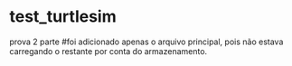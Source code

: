 # test_turtlesim
prova 2 parte
#foi adicionado apenas o arquivo principal, pois não estava carregando o restante por conta do armazenamento.
